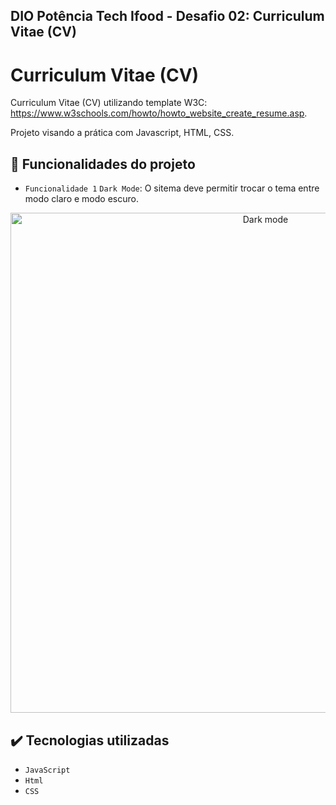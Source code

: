 ## DIO Potência Tech Ifood - Desafio 02: Curriculum Vitae (CV)
# Curriculum Vitae (CV)

<p>
Curriculum Vitae (CV) utilizando template W3C: <a href="https://www.w3schools.com/howto/howto_website_create_resume.asp
" target="_blank">https://www.w3schools.com/howto/howto_website_create_resume.asp</a>.
</p>
<p>
Projeto visando a prática com Javascript,  HTML, CSS.
</p>

## 🔨 Funcionalidades do projeto

- `Funcionalidade 1` `Dark Mode`: O sitema deve permitir trocar o tema entre modo claro e modo escuro.

<p align="center" >
  
   <img src="" alt="Dark mode" width="800px"/>
</p>

## ✔️ Tecnologias utilizadas

- ``JavaScript``
- ``Html``
- ``CSS``
